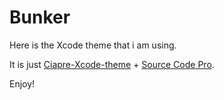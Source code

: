 # Bunker

Here is the Xcode theme that i am using.

It is just [Ciapre-Xcode-theme](https://github.com/vinhnx/Ciapre-Xcode-theme) + [Source Code Pro](https://github.com/adobe/source-code-pro).

Enjoy!